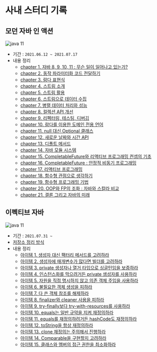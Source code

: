 # 사내 스터디 기록

## 모던 자바 인 액션
![java 11](https://img.shields.io/badge/language-java%2011-brightgreen)

- 기간 : `2021.06.12 ~ 2021.07.17`
- 내용 정리
    - [chapter 1. 자바 8, 9, 10, 11 : 무슨 일이 일어나고 있는가?](./modern-java-in-action/modern-java-in-action-source/src/main/java/me/gaegul/ch01/README.md)
    - [chapter 2. 동작 파라미터화 코드 전달하기](./modern-java-in-action/modern-java-in-action-source/src/main/java/me/gaegul/ch02/README.md)
    - [chapter 3. 람다 표현식](./modern-java-in-action/modern-java-in-action-source/src/main/java/me/gaegul/ch03/README.md)
    - [chapter 4. 스트림 소개](./modern-java-in-action/modern-java-in-action-source/src/main/java/me/gaegul/ch04/README.md)
    - [chapter 5. 스트림 활용](./modern-java-in-action/modern-java-in-action-source/src/main/java/me/gaegul/ch05/README.md)
    - [chapter 6. 스트림으로 데이터 수집](./modern-java-in-action/modern-java-in-action-source/src/main/java/me/gaegul/ch06/README.md)
    - [chapter 7. 병렬 데이터 처리와 성능](./modern-java-in-action/modern-java-in-action-source/src/main/java/me/gaegul/ch07/README.md)
    - [chapter 8. 컬렉션 API 개선](./modern-java-in-action/modern-java-in-action-source/src/main/java/me/gaegul/ch08/README.md)
    - [chapter 9. 리펙터링, 테스팅, 디버깅](./modern-java-in-action/modern-java-in-action-source/src/main/java/me/gaegul/ch09/README.md)
    - [chapter 10. 람다를 이용한 도메인 전용 언어](./modern-java-in-action/modern-java-in-action-source/src/main/java/me/gaegul/ch10/README.md)
    - [chapter 11. null 대신 Optional 클래스](./modern-java-in-action/modern-java-in-action-source/src/main/java/me/gaegul/ch11/README.md)
    - [chapter 12. 새로운 날짜와 시간 API](./modern-java-in-action/modern-java-in-action-source/src/main/java/me/gaegul/ch12/README.md)
    - [chapter 13. 디폴트 메서드](./modern-java-in-action/modern-java-in-action-source/src/main/java/me/gaegul/ch13/README.md)
    - [chapter 14. 자바 모듈 시스템](./modern-java-in-action/modern-java-in-action-source/src/main/java/me/gaegul/ch14/README.md)
    - [chapter 15. CompletableFuture와 리액티브 프로그래밍 컨셉의 기초](./modern-java-in-action/modern-java-in-action-source/src/main/java/me/gaegul/ch15/README.md)
    - [chapter 16. CompletableFuture : 안정적 비동기 프로그래밍](./modern-java-in-action/modern-java-in-action-source/src/main/java/me/gaegul/ch16/README.md)
    - [chapter 17. 리액티브 프로그래밍](./modern-java-in-action/modern-java-in-action-source/src/main/java/me/gaegul/ch17/README.md)
    - [chapter 18. 함수형 관점으로 생각하기](./modern-java-in-action/modern-java-in-action-source/src/main/java/me/gaegul/ch18/README.md)
    - [chapter 19. 함수형 프로그래밍 기법](./modern-java-in-action/modern-java-in-action-source/src/main/java/me/gaegul/ch19/README.md)
    - [chapter 20. OOP와 FP의 조화 : 자바와 스칼라 비교](./modern-java-in-action/modern-java-in-action-scala/src/main/scala/me/gaegul/ch20/README.md)
    - [chapter 21. 결론 그리고 자바의 미래](./modern-java-in-action/modern-java-in-action-source/src/main/java/me/gaegul/ch21/README.md)


## 이펙티브 자바
![java 11](https://img.shields.io/badge/language-java%2011-brightgreen)

- 기간 : `2021.07.31 ~ `
- [저장소 정리 방식](https://github.com/gaegulgaegul/study-blog/issues/24)
- 내용 정리
    - [아이템 1. 생성자 대신 팩터리 메서드를 고려하라](./effective-java/src/main/java/me/gaegul/ch02/item01/README.md)
    - [아이템 2. 생성자에 매개변수가 많다면 빌더를 고려하라](./effective-java/src/main/java/me/gaegul/ch02/item02/README.md)
    - [아이템 3. private 생성자나 열거 타입으로 싱글턴임을 보증하라](./effective-java/src/main/java/me/gaegul/ch02/item03/README.md)
    - [아이템 4. 인스턴스화를 막으려거든 private 생성자를 사용하라](./effective-java/src/main/java/me/gaegul/ch02/item04/README.md)
    - [아이템 5. 자원을 직접 명시하지 않고 의존 객체 주입을 사용하라](./effective-java/src/main/java/me/gaegul/ch02/item05/README.md)
    - [아이템 6. 불필요한 객체 생성을 피하라](./effective-java/src/main/java/me/gaegul/ch02/item06/README.md)
    - [아이템 7. 다 쓴 객체 참조를 해제하라](./effective-java/src/main/java/me/gaegul/ch02/item07/README.md)
    - [아이템 8. finalizer와 cleaner 사용을 피하라](./effective-java/src/main/java/me/gaegul/ch02/item08/README.md)
    - [아이템 9. try-finally보다 try-with-resources를 사용하라](./effective-java/src/main/java/me/gaegul/ch02/item09/README.md)
    - [아이템 10. equals는 일반 규약을 지켜 재정의하라](./effective-java/src/main/java/me/gaegul/ch03/item10/README.md)
    - [아이템 11. equals를 재정의하려거든 hashCode도 재정의하라](./effective-java/src/main/java/me/gaegul/ch03/item11/README.md)
    - [아이템 12. toString을 항상 재정의하라](./effective-java/src/main/java/me/gaegul/ch03/item12/README.md)
    - [아이템 13. clone 재정의는 주의해서 진행하라](./effective-java/src/main/java/me/gaegul/ch03/item13/README.md)
    - [아이템 14. Comparable을 구현할지 고려하라](./effective-java/src/main/java/me/gaegul/ch03/item14/README.md)
    - [아이템 15. 클래스와 멤버의 접근 권한을 최소화하라](./effective-java/src/main/java/me/gaegul/ch04/item15/README.md)